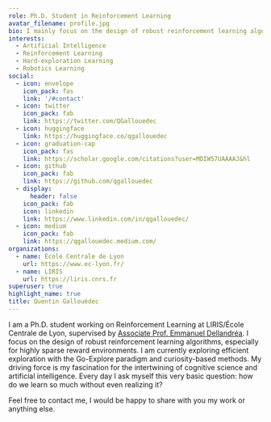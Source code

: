 ```yaml
---
role: Ph.D. Student in Reinforcement Learning
avatar_filename: profile.jpg
bio: I mainly focus on the design of robust reinforcement learning algorithms, especially for highly sparse reward environments.
interests:
  - Artificial Intelligence
  - Reinforcement Learning
  - Hard-exploration Learning
  - Robotics Learning
social:
  - icon: envelope
    icon_pack: fas
    link: '/#contact'
  - icon: twitter
    icon_pack: fab
    link: https://twitter.com/QGallouedec
  - icon: huggingface
    link: https://huggingface.co/qgallouedec
  - icon: graduation-cap
    icon_pack: fas
    link: https://scholar.google.com/citations?user=MDIW57UAAAAJ&hl
  - icon: github
    icon_pack: fab
    link: https://github.com/qgallouedec
  - display:
      header: false
    icon_pack: fab
    icon: linkedin
    link: https://www.linkedin.com/in/qgallouedec/
  - icon: medium
    icon_pack: fab
    link: https://qgallouedec.medium.com/
organizations:
  - name: École Centrale de Lyon
    url: https://www.ec-lyon.fr/
  - name: LIRIS
    url: https://liris.cnrs.fr
superuser: true
highlight_name: true
title: Quentin Gallouédec
---
```


I am a Ph.D. student working on Reinforcement Learning at LIRIS/École Centrale de Lyon, supervised by [Associate Prof. Emmanuel Dellandréa](http://perso.ec-lyon.fr/emmanuel.dellandrea/index.php). I focus on the design of robust reinforcement learning algorithms, especially for highly sparse reward environments. I am currently exploring efficient exploration with the Go-Explore paradigm and curiosity-based methods. My driving force is my fascination for the intertwining of cognitive science and artificial intelligence. Every day I ask myself this very basic question: how do we learn so much without even realizing it?

Feel free to contact me, I would be happy to share with you my work or anything else.

